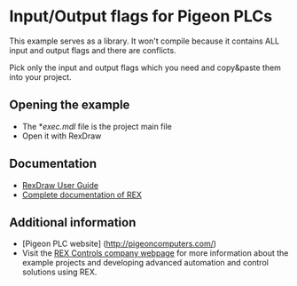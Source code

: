 Input/Output flags for Pigeon PLCs
==================================

This example serves as a library. It won't compile because it contains ALL input and output 
flags and there are conflicts.

Pick only the input and output flags which you need and copy&paste them into your project.

## Opening the example ##
- The **exec.mdl* file is the project main file
- Open it with RexDraw

## Documentation ##

- [RexDraw User Guide](https://www.rexcontrols.com/media/2.50.4/doc/ENGLISH/MANUALS/RexDraw/RexDraw_ENG.html)
- [Complete documentation of REX](http://www.rexcontrols.com/documentation-and-support)

## Additional information ##

- [Pigeon PLC website] (http://pigeoncomputers.com/)
- Visit the [REX Controls company webpage](http://www.rexcontrols.com) 
for more information about the example projects and developing advanced 
automation and control solutions using REX.